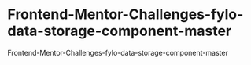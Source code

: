 # Frontend-Mentor-Challenges-fylo-data-storage-component-master
 Frontend-Mentor-Challenges-fylo-data-storage-component-master
